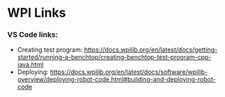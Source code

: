 # WPI Links

### VS Code links:
* Creating test program: https://docs.wpilib.org/en/latest/docs/getting-started/running-a-benchtop/creating-benchtop-test-program-cpp-java.html
* Deploying: https://docs.wpilib.org/en/latest/docs/software/wpilib-overview/deploying-robot-code.html#building-and-deploying-robot-code
